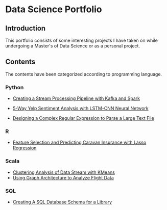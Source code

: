 # Data Science Portfolio

## Introduction
This portfolio consists of some interesting projects I have taken on while undergoing a Master's of Data Science or as a personal project.

## Contents
The contents have been categorized according to programming language.

### Python
- [Creating a Stream Processing Pipeline with Kafka and Spark](https://github.com/ikosakwe/data-science-portfolio/tree/master/Fire_Stream_Processing_Pipeline_Python)

- [5-Way Yelp Sentiment Analysis with LSTM-CNN Neural Network](https://github.com/ikosakwe/data-science-portfolio/tree/master/Yelp_Sentiment_Analysis_With_Deep_Learning)

- [Designing a Complex Regular Expression to Parse a Large Text File](https://github.com/ikosakwe/data-science-portfolio/tree/master/Parsing_JobPostings)

### R
- [Feature Selection and Predicting Caravan Insurance with Lasso Regression](https://github.com/ikosakwe/data-science-portfolio/tree/master/Insurance_Prediction_Lasso_Regression_R)

### Scala
- [Clustering Analysis of Data Stream with KMeans](https://github.com/ikosakwe/data-science-portfolio/tree/master/Analyzing_Flight_Data_Scala)
- [Using Graph Architecture to Analyze Flight Data](https://github.com/ikosakwe/data-science-portfolio/tree/master/Analyzing_Flight_Data_Scala)

### SQL
- [Creating A SQL Database Schema for a Library](https://github.com/ikosakwe/data-science-portfolio/tree/master/Building_Library_SQL_Schema)

